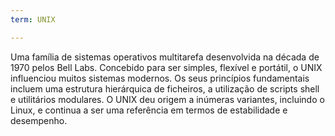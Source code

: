 ```yaml
---
term: UNIX

---
```

Uma família de sistemas operativos multitarefa desenvolvida na década de 1970 pelos Bell Labs. Concebido para ser simples, flexível e portátil, o UNIX influenciou muitos sistemas modernos. Os seus princípios fundamentais incluem uma estrutura hierárquica de ficheiros, a utilização de scripts shell e utilitários modulares. O UNIX deu origem a inúmeras variantes, incluindo o Linux, e continua a ser uma referência em termos de estabilidade e desempenho.